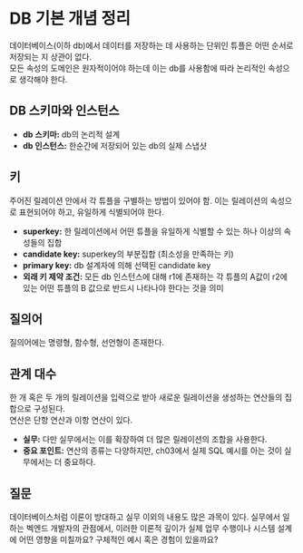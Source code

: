 # DB 기본 개념 정리

데이터베이스(이하 db)에서 데이터를 저장하는 데 사용하는 단위인 튜플은 어떤 순서로 저장되는 지 상관이 없다.  
모든 속성의 도메인은 원자적이어야 하는데 이는 db를 사용함에 따라 논리적인 속성으로 생각해야 한다.

## DB 스키마와 인스턴스
- **db 스키마:** db의 논리적 설계
- **db 인스턴스:** 한순간에 저장되어 있는 db의 실제 스냅샷

## 키
주어진 릴레이션 안에서 각 튜플을 구별하는 방법이 있어야 함. 이는 릴레이션의 속성으로 표현되어야 하고, 유일하게 식별되어야 한다.
- **superkey:** 한 릴레이션에서 어떤 튜플을 유일하게 식별할 수 있는 하나 이상의 속성들의 집합
- **candidate key:** superkey의 부분집합 (최소성을 만족하는 키)
- **primary key:** db 설계자에 의해 선택된 candidate key
- **외래 키 제약 조건:** 모든 db 인스턴스에 대해 r1에 존재하는 각 튜플의 A값이 r2에 있는 어떤 튜플의 B 값으로 반드시 나타나야 한다는 것을 의미

## 질의어
질의어에는 명령형, 함수형, 선언형이 존재한다.

## 관계 대수
한 개 혹은 두 개의 릴레이션을 입력으로 받아 새로운 릴레이션을 생성하는 연산들의 집합으로 구성된다.  
연산은 단항 연산과 이항 연산이 있다.
- **실무:** 다만 실무에서는 이를 확장하여 더 많은 릴레이션의 조합을 사용한다.
- **중요 포인트:** 연산의 종류는 다양하지만, ch03에서 실제 SQL 예시를 아는 것이 실무에서는 더 중요하다.

## 질문
데이터베이스처럼 이론이 방대하고 실무 이외의 내용도 많은 과목이 있다. 실무에서 일하는 벡엔드 개발자의 관점에서, 이러한 이론적 깊이가 실제 업무 수행이나 시스템 설계에 어떤 영향을 미칠까요? 구체적인 예시 혹은 경험이 있을까요?
